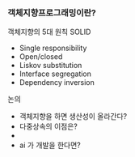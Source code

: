 ### 객체지향프로그래밍이란?

객체지향의 5대 원칙 SOLID
- Single responsibility
- Open/closed
- Liskov substitution
- Interface segregation
- Dependency inversion



논의
- 객체지향을 하면 생산성이 올라간다?
- 다중상속의 이점은?
-
- ai 가 개발을 한다면?
